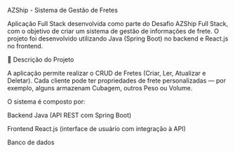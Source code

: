 AZShip - Sistema de Gestão de Fretes

Aplicação Full Stack desenvolvida como parte do Desafio AZShip Full Stack, com o objetivo de criar um sistema de gestão de informações de frete.
O projeto foi desenvolvido utilizando Java (Spring Boot) no backend e React.js no frontend.

🧩 Descrição do Projeto

A aplicação permite realizar o CRUD de Fretes (Criar, Ler, Atualizar e Deletar).
Cada cliente pode ter propriedades de frete personalizadas — por exemplo, alguns armazenam Cubagem, outros Peso ou Volume.

O sistema é composto por:

Backend Java (API REST com Spring Boot)

Frontend React.js (interface de usuário com integração à API)

Banco de dados 
